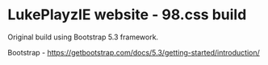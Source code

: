 # LukePlayzIE website - 98.css build

Original build using Bootstrap 5.3 framework.

Bootstrap - https://getbootstrap.com/docs/5.3/getting-started/introduction/
